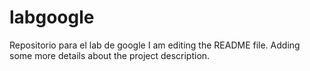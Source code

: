 # labgoogle
Repositorio para el lab de google
I am editing the README file. Adding some more details about the project description.
